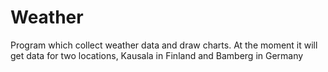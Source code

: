 # Weather
Program which collect weather data and draw charts. 
At the moment it will get data for two locations, Kausala in Finland and Bamberg in Germany
